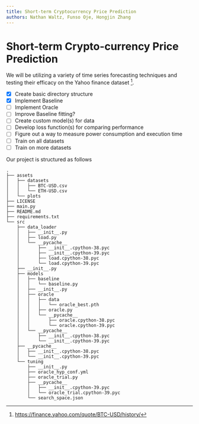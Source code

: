 ```yaml
---
title: Short-term Cryptocurrency Price Prediction
authors: Nathan Waltz, Funso Oje, Hongjin Zhang
---
```


# Short-term Crypto-currency Price Prediction

We will be utilizing a variety of time series forecasting techniques and testing their efficacy on the Yahoo finance dataset [^yahoo-finance]. 

- [x] Create basic directory structure
- [x] Implement Baseline
- [ ] Implement Oracle
- [ ] Improve Baseline fitting?
- [ ] Create custom model(s) for data
- [ ] Develop loss function(s) for comparing performance
- [ ] Figure out a way to measure power consumption and execution time
- [ ] Train on all datasets
- [ ] Train on more datasets

Our project is structured as follows

```
.
├── assets
│   ├── datasets
│   │   ├── BTC-USD.csv
│   │   └── ETH-USD.csv
│   └── plots
├── LICENSE
├── main.py
├── README.md
├── requirements.txt
└── src
    ├── data_loader
    │   ├── __init__.py
    │   ├── load.py
    │   └── __pycache__
    │       ├── __init__.cpython-38.pyc
    │       ├── __init__.cpython-39.pyc
    │       ├── load.cpython-38.pyc
    │       └── load.cpython-39.pyc
    ├── __init__.py
    ├── models
    │   ├── baseline
    │   │   └── baseline.py
    │   ├── __init__.py
    │   ├── oracle
    │   │   ├── data
    │   │   │   └── oracle_best.pth
    │   │   ├── oracle.py
    │   │   └── __pycache__
    │   │       ├── oracle.cpython-38.pyc
    │   │       └── oracle.cpython-39.pyc
    │   └── __pycache__
    │       ├── __init__.cpython-38.pyc
    │       └── __init__.cpython-39.pyc
    ├── __pycache__
    │   ├── __init__.cpython-38.pyc
    │   └── __init__.cpython-39.pyc
    └── tuning
        ├── __init__.py
        ├── oracle_hyp_conf.yml
        ├── oracle_trial.py
        ├── __pycache__
        │   ├── __init__.cpython-39.pyc
        │   └── oracle_trial.cpython-39.pyc
        └── search_space.json
```

[^yahoo-finance]: https://finance.yahoo.com/quote/BTC-USD/history/

